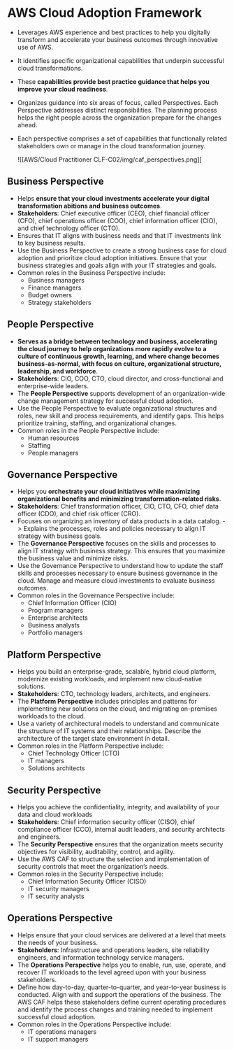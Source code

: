 # AWS Cloud Adoption Framework
- Leverages AWS experience and best practices to help you digitally transform and accelerate your business outcomes through innovative use of AWS.
- It identifies specific organizational capabilities that underpin successful cloud transformations.
- These **capabilities provide best practice guidance that helps you improve your cloud readiness**.
- Organizes guidance into six areas of focus, called Perspectives. Each Perspective addresses distinct responsibilities. The planning process helps the right people across the organization prepare for the changes ahead.
- Each perspective comprises a set of capabilities that functionally related stakeholders own or manage in the cloud transformation journey.

	![[AWS/Cloud Practitioner CLF-C02/img/caf_perspectives.png]]

## Business Perspective
- Helps **ensure that your cloud investments accelerate your digital transformation abitions and business outcomes**.
- **Stakeholders**: Chief executive officer (CEO), chief financial officer (CFO), chief operations officer (COO), chief information officer (CIO), and chief technology officer (CTO).
- Ensures that IT aligns with business needs and that IT investments link to key business results.
- Use the Business Perspective to create a strong business case for cloud adoption and prioritize cloud adoption initiatives. Ensure that your business strategies and goals align with your IT strategies and goals.
- Common roles in the Business Perspective include: 
	- Business managers
	- Finance managers
	- Budget owners
	- Strategy stakeholders

## People Perspective 
- **Serves as a bridge between technology and business, accelerating the cloud journey to help organizations more rapidly evolve to a culture of continuous growth, learning, and where change becomes business-as-normal, with focus on culture, organizational structure, leadership, and workforce**.
- **Stakeholders**: CIO, COO, CTO, cloud director, and cross-functional and enterprise-wide leaders.
- The **People Perspective** supports development of an organization-wide change management strategy for successful cloud adoption.
- Use the People Perspective to evaluate organizational structures and roles, new skill and process requirements, and identify gaps. This helps prioritize training, staffing, and organizational changes.
- Common roles in the People Perspective include: 
	- Human resources
	- Staffing
	- People managers

## Governance Perspective
- Helps you **orchestrate your cloud initiatives while maximizing organizational benefits and minimizing transformation-related risks**.
- **Stakeholders**: Chief transformation officer, CIO, CTO, CFO, chief data officer (CDO), and chief risk officer (CRO).
- Focuses on organizing an inventory of data products in a data catalog. -> Explains the processes, roles and policies necessary to align IT strategy with business goals.
- The **Governance Perspective** focuses on the skills and processes to align IT strategy with business strategy. This ensures that you maximize the business value and minimize risks.
- Use the Governance Perspective to understand how to update the staff skills and processes necessary to ensure business governance in the cloud. Manage and measure cloud investments to evaluate business outcomes.
- Common roles in the Governance Perspective include: 
	- Chief Information Officer (CIO)
	- Program managers
	- Enterprise architects
	- Business analysts
	- Portfolio managers

## Platform Perspective
- Helps you build an enterprise-grade, scalable, hybrid cloud platform, modernize existing workloads, and implement new cloud-native solutions.
- **Stakeholders**: CTO, technology leaders, architects, and engineers.
- The **Platform Perspective** includes principles and patterns for implementing new solutions on the cloud, and migrating on-premises workloads to the cloud.
- Use a variety of architectural models to understand and communicate the structure of IT systems and their relationships. Describe the architecture of the target state environment in detail.
- Common roles in the Platform Perspective include: 
	- Chief Technology Officer (CTO)
	- IT managers
	- Solutions architects

## Security Perspective
- Helps you achieve the confidentiality, integrity, and availability of your data and cloud workloads
- **Stakeholders**: Chief information security officer (CISO), chief compliance officer (CCO), internal audit leaders, and security architects and engineers.
- The **Security Perspective** ensures that the organization meets security objectives for visibility, auditability, control, and agility. 
- Use the AWS CAF to structure the selection and implementation of security controls that meet the organization’s needs.
- Common roles in the Security Perspective include: 
	- Chief Information Security Officer (CISO)
	- IT security managers
	- IT security analysts


## Operations Perspective
- Helps ensure that your cloud services are delivered at a level that meets the needs of your business.
- **Stakeholders**: Infrastructure and operations leaders, site reliability engineers, and information technology service managers. 
- The **Operations Perspective** helps you to enable, run, use, operate, and recover IT workloads to the level agreed upon with your business stakeholders.
- Define how day-to-day, quarter-to-quarter, and year-to-year business is conducted. Align with and support the operations of the business. The AWS CAF helps these stakeholders define current operating procedures and identify the process changes and training needed to implement successful cloud adoption.
- Common roles in the Operations Perspective include: 
	- IT operations managers
	- IT support managers